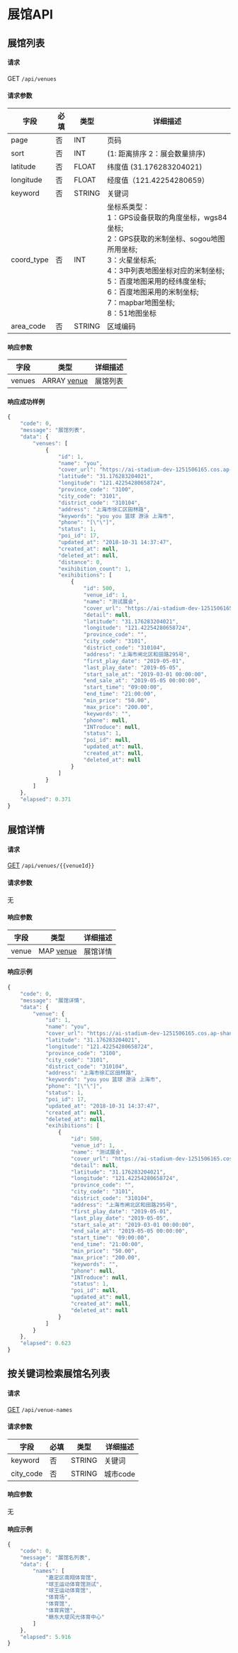 # 展馆API

## 展馆列表

#### 请求

GET</u> `/api/venues`

#### 请求参数

| 字段 | 必填 | 类型 | 详细描述 |
| ---- | ---- | ---- | -------- |
| page | 否 | INT | 页码 |
| sort | 否 | INT |  (1: 距离排序 2：展会数量排序) |
| latitude | 否 | FLOAT | 纬度值 (31.176283204021) |
| longitude | 否 | FLOAT | 经度值（121.42254280659）|
| keyword | 否 | STRING | 关键词 |
| coord_type | 否 | INT | 坐标系类型：</br>1：GPS设备获取的角度坐标，wgs84坐标;</br>2：GPS获取的米制坐标、sogou地图所用坐标;</br>3：火星坐标系;</br>4：3中列表地图坐标对应的米制坐标;</br>5：百度地图采用的经纬度坐标;</br>6：百度地图采用的米制坐标;</br>7：mapbar地图坐标;</br>8：51地图坐标 |
| area_code | 否 | STRING | 区域编码 |

#### 响应参数

|   字段    | 类型 | 详细描述  |
|--------- |-----|---------|
| venues | ARRAY [venue](#!structs.md#venue) | 展馆列表 |

#### 响应成功样例

```javascript
{
    "code": 0,
    "message": "展馆列表",
    "data": {
        "venues": [
            {
                "id": 1,
                "name": "you",
                "cover_url": "https://ai-stadium-dev-1251506165.cos.ap-shanghai.myqcloud.com/stadium/2018080616/BP8RW1rgE3HjdkIakBJ8hWD5ve4qvazEZVmRl3wV",
                "latitude": "31.176283204021",
                "longitude": "121.42254280658724",
                "province_code": "3100",
                "city_code": "3101",
                "district_code": "310104",
                "address": "上海市徐汇区田林路",
                "keywords": "you you 篮球 游泳 上海市",
                "phone": "[\"\"]",
                "status": 1,
                "poi_id": 17,
                "updated_at": "2018-10-31 14:37:47",
                "created_at": null,
                "deleted_at": null,
                "distance": 0,
                "exihibition_count": 1,
                "exihibitions": [
                    {
                        "id": 500,
                        "venue_id": 1,
                        "name": "测试展会",
                        "cover_url": "https://ai-stadium-dev-1251506165.cos.ap-shanghai.myqcloud.com/stadium/2018080616/BP8RW1rgE3HjdkIakBJ8hWD5ve4qvazEZVmRl3wV",
                        "detail": null,
                        "latitude": "31.176283204021",
                        "longitude": "121.42254280658724",
                        "province_code": "",
                        "city_code": "3101",
                        "district_code": "310104",
                        "address": "上海市闸北区和田路295号",
                        "first_play_date": "2019-05-01",
                        "last_play_date": "2019-05-05",
                        "start_sale_at": "2019-03-01 00:00:00",
                        "end_sale_at": "2019-05-05 00:00:00",
                        "start_time": "09:00:00",
                        "end_time": "21:00:00",
                        "min_price": "50.00",
                        "max_price": "200.00",
                        "keywords": "",
                        "phone": null,
                        "INTroduce": null,
                        "status": 1,
                        "poi_id": null,
                        "updated_at": null,
                        "created_at": null,
                        "deleted_at": null
                    }
                ]
            }
        ]
    },
    "elapsed": 0.371
}
```

## 展馆详情

#### 请求

<u class="get">GET</u> `/api/venues/{{venueId}}`

#### 请求参数

无

#### 响应参数

|   字段    | 类型 | 详细描述  |
|--------- |-----|---------|
| venue | MAP [venue](#!structs.md#venue) | 展馆详情 |

#### 响应示例

```javascript
{
    "code": 0,
    "message": "展馆详情",
    "data": {
        "venue": {
            "id": 1,
            "name": "you",
            "cover_url": "https://ai-stadium-dev-1251506165.cos.ap-shanghai.myqcloud.com/stadium/2018080616/BP8RW1rgE3HjdkIakBJ8hWD5ve4qvazEZVmRl3wV",
            "latitude": "31.176283204021",
            "longitude": "121.42254280658724",
            "province_code": "3100",
            "city_code": "3101",
            "district_code": "310104",
            "address": "上海市徐汇区田林路",
            "keywords": "you you 篮球 游泳 上海市",
            "phone": "[\"\"]",
            "status": 1,
            "poi_id": 17,
            "updated_at": "2018-10-31 14:37:47",
            "created_at": null,
            "deleted_at": null,
            "exihibitions": [
                {
                    "id": 500,
                    "venue_id": 1,
                    "name": "测试展会",
                    "cover_url": "https://ai-stadium-dev-1251506165.cos.ap-shanghai.myqcloud.com/stadium/2018080616/BP8RW1rgE3HjdkIakBJ8hWD5ve4qvazEZVmRl3wV",
                    "detail": null,
                    "latitude": "31.176283204021",
                    "longitude": "121.42254280658724",
                    "province_code": "",
                    "city_code": "3101",
                    "district_code": "310104",
                    "address": "上海市闸北区和田路295号",
                    "first_play_date": "2019-05-01",
                    "last_play_date": "2019-05-05",
                    "start_sale_at": "2019-03-01 00:00:00",
                    "end_sale_at": "2019-05-05 00:00:00",
                    "start_time": "09:00:00",
                    "end_time": "21:00:00",
                    "min_price": "50.00",
                    "max_price": "200.00",
                    "keywords": "",
                    "phone": null,
                    "INTroduce": null,
                    "status": 1,
                    "poi_id": null,
                    "updated_at": null,
                    "created_at": null,
                    "deleted_at": null
                }
            ]
        }
    },
    "elapsed": 0.623
}
```

## 按关键词检索展馆名列表

#### 请求

<u class="get">GET</u> `/api/venue-names`

#### 请求参数
| 字段 | 必填 | 类型 | 详细描述 |
| ---- | ---- | ---- | -------- |
| keyword | 否 | STRING | 关键词 |
| city_code | 否 | STRING | 城市code |

#### 响应参数
无

#### 响应示例
```javascript
{
    "code": 0,
    "message": "展馆名列表",
    "data": {
        "names": [
            "嘉定区南翔体育馆",
            "球王运动体育馆测试",
            "球王运动体育馆",
            "体育场",
            "体育馆",
            "体育宾馆",
            "赣东大堤风光体育中心"
        ]
    },
    "elapsed": 5.916
}
```
